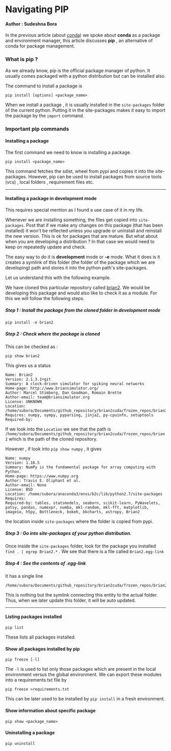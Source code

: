 # Navigating PIP 

#### Author : Sudeshna Bora 

In the previous article (about [conda](https://github.com/SudeshnaBora/Knowledge-Bucket/blob/main/Python/NavigatingConda.md)) we spoke about <b>conda</b> as a package 
and environment manager, this article discusses <b>pip</b> , an alternative of conda for package management. 

### What is pip ?

As we already know, pip is the official package manager of python. 
It usually comes packaged with a python distribution but can be installed also. 

The command to install a package is 

```
pip install [options] <package_name>
```

When we install a package , it is usually installed in the ```site-packages``` folder of the current python. 
Putting it in the site-packages makes it easy to import the package by the ```import``` command.


### Important pip commands

#### Installing a package

The first command we need to know is installing a package. 

```
pip install <package_name>
```
This command fetches the sdist, wheel from pypi and copies it into the site-packages. 
However, pip can be used to install packages from source tools (vcs) , local folders , requirement files etc. 

---

#### Installing a package in development mode

This requires special mention as I found a use case of it in my life.

Whenever we are installing something, the files get copied into ```site-packages```. 
Post that if we make any changes on this package (that has been installed) it won't be reflected unless you upgrade or uninstall and reinstall the new version.
This is ok for packages that are mature. 
But what about when you are developing a distribution ? 
In that case we would need to keep on repeatedly update and check. 

The easy way to do it is <b>development</b> mode or <b>-e</b> mode.
What it does is it creates a symlink of this folder (the folder of the package which we are developing) path and stores it into the python path's site-packages. 

Let us understand this with the following example. 

We have cloned this particular repository called [brian2](https://github.com/brian-team/brian2).
We would be developing this package and would also like to check it as a module. 
For this we will follow the following steps. 

##### Step 1 : Install the package from the cloned folder in development mode

```
pip install -e brian2
```
##### Step 2 : Check where the package is cloned 

This can be checked as : 

```
pip show brian2
```
This gives us a status 

```
Name: Brian2
Version: 2.1.3.1+git
Summary: A clock-driven simulator for spiking neural networks
Home-page: http://www.briansimulator.org/
Author: Marcel Stimberg, Dan Goodman, Romain Brette
Author-email: team@briansimulator.org
License: UNKNOWN
Location: /home/subora/Documents/github_repository/brian2cuda/frozen_repos/brian2
Requires: numpy, sympy, pyparsing, jinja2, py-cpuinfo, setuptools
Required-by: 
```

If we look into the ```Location``` we see that the path is ```/home/subora/Documents/github_repository/brian2cuda/frozen_repos/brian2``` which is the path of
the cloned repository. 

However , if look into ```pip show numpy``` , it gives 

```
Name: numpy
Version: 1.16.5
Summary: NumPy is the fundamental package for array computing with Python.
Home-page: https://www.numpy.org
Author: Travis E. Oliphant et al.
Author-email: None
License: BSD
Location: /home/subora/anaconda3/envs/b2c/lib/python2.7/site-packages
Requires: 
Required-by: tables, statsmodels, seaborn, scikit-learn, PyWavelets, patsy, pandas, numexpr, numba, mkl-random, mkl-fft, matplotlib, imageio, h5py, Bottleneck, bokeh, bkcharts, astropy, Brian2

```
the location inside ```site-packages``` where the folder is copied from pypi. 

##### Step 3 : Go into site-packages of your python distribution.

Once inside the ```site-packages``` folder, look for the package you installed ```find . | egrep Brian2.*``` .
We see that there is a file called ```Brian2.egg-link```

##### Step 4 : See the contents of <module>.egg-link
  
It has a single line 

```
/home/subora/Documents/github_repository/brian2cuda/frozen_repos/brian2

```

This is nothing but the symlink connecting this entity to the actual folder.
Thus, when we later update this folder, it will be auto updated.

---

#### Listing packages installed 

```
pip list
```
These lists all packages installed. 

#### Show all packages installed by pip

```
pip freeze [-l]
```

The ```-l``` is used to list only those packages which are present in the local environment versus the global environment.
We can export these modules into a requirements.txt file by 

```
pip freeze >requirements.txt
```

This can be later used to be installed by ```pip install``` in a fresh environment.

#### Show information about specific package

```
pip show <package_name>
```

#### Uninstalling a package

```
pip uninstall
```


